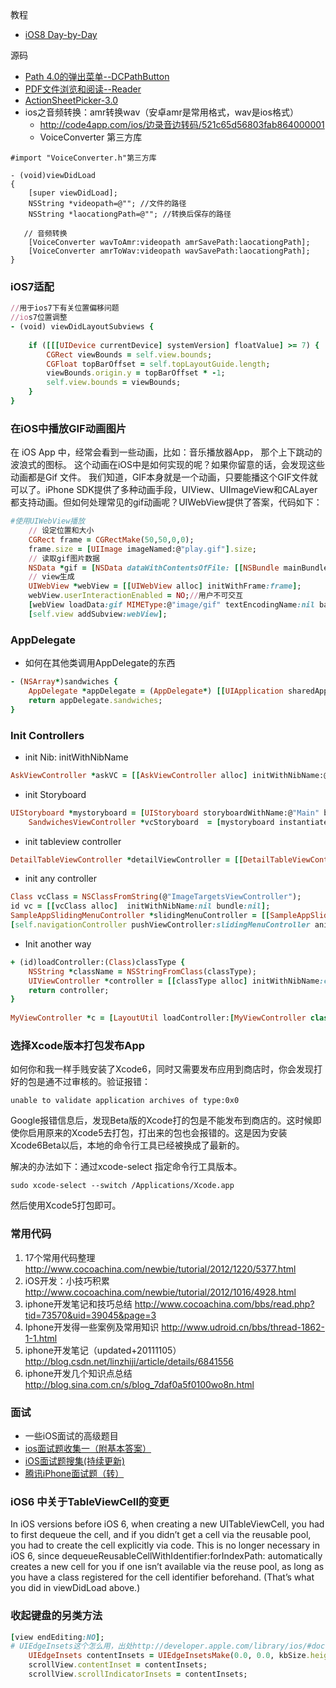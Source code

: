 教程
- [iOS8 Day-by-Day](http://www.shinobicontrols.com/blog/posts/2014/07/16/ios8-day-by-day-index)

源码
- [Path 4.0的弹出菜单--DCPathButton](http://code.cocoachina.com/detail/232180)
- [PDF文件浏览和阅读--Reader](http://code.cocoachina.com/detail/232162)
- [ActionSheetPicker-3.0](http://code.cocoachina.com/detail/232178)
- ios之音频转换：amr转换wav（安卓amr是常用格式，wav是ios格式）
    * http://code4app.com/ios/边录音边转码/521c65d56803fab864000001
    * VoiceConverter 第三方库
```
#import "VoiceConverter.h"第三方库

- (void)viewDidLoad
{
    [super viewDidLoad];
    NSString *videopath=@""; //文件的路径
    NSString *laocationgPath=@""; //转换后保存的路径
   
   // 音频转换
    [VoiceConverter wavToAmr:videopath amrSavePath:laocationgPath];
    [VoiceConverter amrToWav:videopath wavSavePath:laocationgPath];
}
```

### iOS7适配
```ruby
//用于ios7下有关位置偏移问题
//ios7位置调整
- (void) viewDidLayoutSubviews {
 
    if ([[[UIDevice currentDevice] systemVersion] floatValue] >= 7) {
        CGRect viewBounds = self.view.bounds;
        CGFloat topBarOffset = self.topLayoutGuide.length;
        viewBounds.origin.y = topBarOffset * -1;
        self.view.bounds = viewBounds;
    }
}
```

### 在iOS中播放GIF动画图片  
在 iOS App 中，经常会看到一些动画，比如：音乐播放器App， 那个上下跳动的波浪式的图标。 这个动画在iOS中是如何实现的呢？如果你留意的话，会发现这些动画都是Gif 文件。 我们知道，GIF本身就是一个动画，只要能播这个GIF文件就可以了。iPhone SDK提供了多种动画手段，UIView、UIImageView和CALayer都支持动画。但如何处理常见的gif动画呢？UIWebView提供了答案，代码如下：
```ruby
#使用UIWebView播放
    // 设定位置和大小
    CGRect frame = CGRectMake(50,50,0,0);
    frame.size = [UIImage imageNamed:@"play.gif"].size;
    // 读取gif图片数据
    NSData *gif = [NSData dataWithContentsOfFile: [[NSBundle mainBundle] pathForResource:@"play" ofType:@"gif"]];
    // view生成
    UIWebView *webView = [[UIWebView alloc] initWithFrame:frame];
    webView.userInteractionEnabled = NO;//用户不可交互
    [webView loadData:gif MIMEType:@"image/gif" textEncodingName:nil baseURL:nil];
    [self.view addSubview:webView]; 
```

### AppDelegate
- 如何在其他类调用AppDelegate的东西
```ruby
- (NSArray*)sandwiches {
    AppDelegate *appDelegate = (AppDelegate*) [[UIApplication sharedApplication] delegate];
    return appDelegate.sandwiches;
}
```

### Init Controllers
- init Nib: initWithNibName
```ruby
AskViewController *askVC = [[AskViewController alloc] initWithNibName:@"AskViewController" bundle:nil];
```

- init Storyboard
```ruby
UIStoryboard *mystoryboard = [UIStoryboard storyboardWithName:@"Main" bundle:nil];
    SandwichesViewController *vcStoryboard  = [mystoryboard instantiateViewControllerWithIdentifier:@"SnandwichVC"];
```

- init tableview controller
```ruby
DetailTableViewController *detailViewController = [[DetailTableViewController alloc] initWithStyle:UITableViewStylePlain];
```

- init any controller
```ruby
Class vcClass = NSClassFromString(@"ImageTargetsViewController");
id vc = [[vcClass alloc]  initWithNibName:nil bundle:nil];
SampleAppSlidingMenuController *slidingMenuController = [[SampleAppSlidingMenuController alloc] initWithRootViewController:vc]; 
[self.navigationController pushViewController:slidingMenuController animated:NO];
```

- Init another way
```ruby
+ (id)loadController:(Class)classType {
    NSString *className = NSStringFromClass(classType);
    UIViewController *controller = [[classType alloc] initWithNibName:className bundle:nil];
    return controller;
}
    
MyViewController *c = [LayoutUtil loadController:[MyViewController class]];
```

### 选择Xcode版本打包发布App

如何你和我一样手贱安装了Xcode6，同时又需要发布应用到商店时，你会发现打好的包是通不过审核的。验证报错：

    unable to validate application archives of type:0x0

Google报错信息后，发现Beta版的Xcode打的包是不能发布到商店的。这时候即使你启用原来的Xcode5去打包，打出来的包也会报错的。这是因为安装Xcode6Beta以后，本地的命令行工具已经被换成了最新的。

解决的办法如下：通过xcode-select 指定命令行工具版本。

    sudo xcode-select --switch /Applications/Xcode.app
然后使用Xcode5打包即可。

### 常用代码
1. 17个常用代码整理 http://www.cocoachina.com/newbie/tutorial/2012/1220/5377.html
2. iOS开发：小技巧积累 http://www.cocoachina.com/newbie/tutorial/2012/1016/4928.html
3. iphone开发笔记和技巧总结 http://www.cocoachina.com/bbs/read.php?tid=73570&uid=39045&page=3
4. Iphone开发得一些案例及常用知识 http://www.udroid.cn/bbs/thread-1862-1-1.html
5. iphone开发笔记（updated+20111105）http://blog.csdn.net/linzhiji/article/details/6841556
6. iphone开发几个知识点总结 http://blog.sina.com.cn/s/blog_7daf0a5f0100wo8n.html

### 面试
- 一些iOS面试的高级题目
- [ios面试题收集一（附基本答案）](http://blog.csdn.net/nono_love_lilith/article/details/7873042)
- [iOS面试题搜集(持续更新)](http://blog.csdn.net/iukey/article/details/7590557)
- [腾讯iPhone面试题（转）](http://blog.csdn.net/totogo2010/article/details/6321915)

### iOS6 中关于TableViewCell的变更
In iOS versions before iOS 6, when creating a new UITableViewCell, you had to first dequeue the cell, and if you didn’t get a cell via the reusable pool, you had to create the cell explicitly via code. This is no longer necessary in iOS 6, since dequeueReusableCellWithIdentifier:forIndexPath: automatically creates a new cell for you if one isn’t available via the reuse pool, as long as you have a class registered for the cell identifier beforehand. (That’s what you did in viewDidLoad above.)

### 收起键盘的另类方法
```ruby
[view endEditing:NO];
# UIEdgeInsets这个怎么用，出处http://developer.apple.com/library/ios/#documentation/StringsTextFonts/Conceptual/TextAndWebiPhoneOS/KeyboardManagement/KeyboardManagement
    UIEdgeInsets contentInsets = UIEdgeInsetsMake(0.0, 0.0, kbSize.height, 0.0);
    scrollView.contentInset = contentInsets;
    scrollView.scrollIndicatorInsets = contentInsets;
```